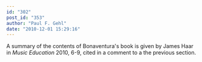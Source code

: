 ```yaml
---
id: "302"
post_id: "353"
author: "Paul F. Gehl"
date: "2010-12-01 15:29:16"
---
```

A summary of the contents of Bonaventura's book is given by James Haar in <em>Music Education</em> 2010, 6-9, cited in a comment to a the previous section.
